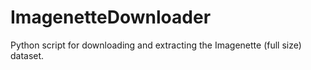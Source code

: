 # ImagenetteDownloader
Python script  for downloading and extracting the Imagenette (full size) dataset.

